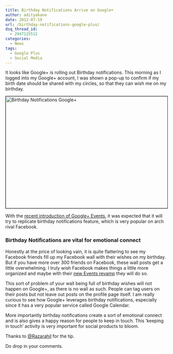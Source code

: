 ```yaml
---
title: Birthday Notifications Arrive on Google+
author: adityakane
date: 2012-07-19
url: /birthday-notifications-google-plus/
dsq_thread_id:
  - 2947125512
categories:
  - News
tags:
  - Google Plus
  - Social Media
---
```

It looks like Google+ is rolling out Birthday notifications. This morning as I logged into my Google+ account, I was shown a pop-up to confirm if my birth date should be shared with my circles, so that they can wish me on my birthday.

[<img class="alignnone  wp-image-59845" style="border: 1px solid black;" title="Birthday Notifications Google+" src="http://cdn.devilsworkshop.org/files/2012/07/Birthday-Notifications-Google+.png" alt="Birthday Notifications Google+" width="550" height="348" />][1]

With the [recent introduction of Google+ Events][2], it was expected that it will try to replicate birthday notifications feature, which is very popular on arch rival Facebook.

### Birthday Notifications are vital for emotional connect

Honestly at the price of looking vain, it is quite flattering to see my Facebook friends fill up my Facebook wall with their wishes on my birthday. But if you have more over 300 friends on Facebook, these wall posts get a little overwhelming. I truly wish Facebook makes things a little more organized and maybe with their [new Events revamp][3] they will do so.

This sort of problem of your wall being full of birthday wishes will not happen on Google+, as there is no wall as such. People can tag users on their posts but not leave out posts on the profile page itself. I am really curious to see how Google+ leverages birthday notifications, especially since it has a very popular service called Google Calendar.

More importantly birthday notifications create a sort of emotional connect and is also gives a happy reason for people to keep in touch. This ‘keeping in touch’ activity is very important for social products to bloom.

Thanks to <a href="https://twitter.com/razarahil/status/225841363667779584" onclick="_gaq.push(['_trackEvent', 'outbound-article', 'https://twitter.com/razarahil/status/225841363667779584', '@Razarahil']);" >@Razarahil</a> for the tip.

Do drop in your comments.

 [1]: http://cdn.devilsworkshop.org/files/2012/07/Birthday-Notifications-Google+.png
 [2]: http://devilsworkshop.org/google-events-users-stream-photos-live/ "Google+ Events: Stream Live Photos"
 [3]: http://devilsworkshop.org/facebook-events-redesign/ "Facebok redesigns Events page in reaction to Google+ Events"
